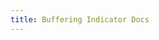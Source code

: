 ```yaml
---
title: Buffering Indicator Docs
---
```


<script>
import Docs from './_Docs.md';
</script>

<Docs />
